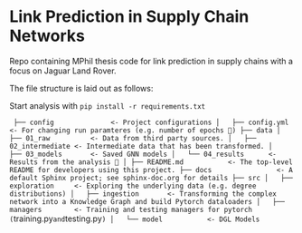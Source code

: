 # Link Prediction in Supply Chain Networks

Repo containing MPhil thesis code for link prediction in supply chains with a focus on Jaguar Land Rover.

The file structure is laid out as follows:

Start analysis with `pip install -r requirements.txt`

`
├── config              <- Project configurations
│   ├── config.yml      <- For changing run paramteres (e.g. number of epochs 🌝)
├── data
│   ├── 01_raw          <- Data from third party sources.
│   ├── 02_intermediate <- Intermediate data that has been transformed.
│   ├── 03_models       <- Saved GNN models
│   └── 04_results      <- Results from the analysis 🚀
│
├── README.md           <- The top-level README for developers using this project.
├── docs                <- A default Sphinx project; see sphinx-doc.org for details
├── src
│   ├── exploration     <- Exploring the underlying data (e.g. degree distributions)
│   ├── ingestion       <- Transforming the complex network into a Knowledge Graph and build Pytorch dataloaders
│   ├── managers        <- Training and testing managers for pytorch (`training.py` and `testing.py`)
│   └── model           <- DGL Models
`
